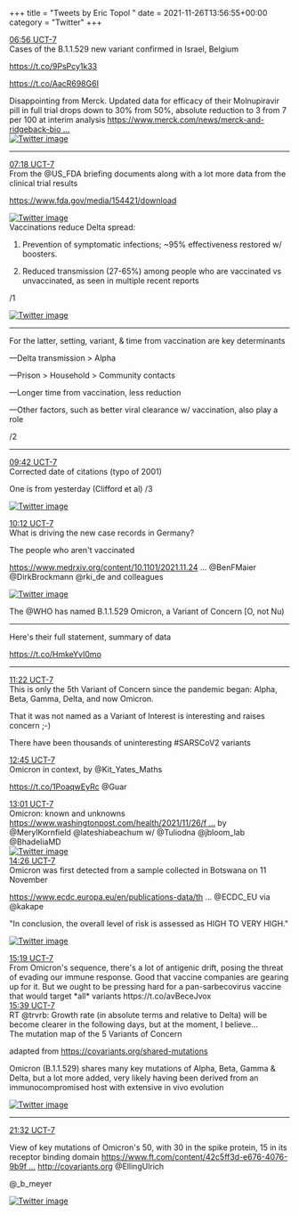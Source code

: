 +++
title = "Tweets by Eric Topol " 
date = 2021-11-26T13:56:55+00:00
category = "Twitter"
+++
<div class="tweet"> 
<div class="profile"> 
<a href="https://twitter.com/erictopol/status/1464231697851904005" target="_blank" rel="noreferer">06:56 UCT-7</a> 
</div> 
<div class="content"> 
Cases of the B.1.1.529 new variant confirmed in Israel, Belgium

https://t.co/9PsPcy1k33

https://t.co/AacR698G6I</div> 
</div> 
<div class="thread"> 
<div class="thread-content"> 
Disappointing from Merck. Updated data for efficacy of their Molnupiravir pill in full trial drops down to 30% from 50%, absolute reduction to 3 from 7 per 100 at interim analysis <a href="https://www.merck.com/news/merck-and-ridgeback-biotherapeutics-provide-update-on-results-from-move-out-study-of-molnupiravir-an-investigational-oral-antiviral-medicine-in-at-risk-adults-with-mild-to-moderate-covid-19/" target="_blank" rel="noreferer">https://www.merck.com/news/merck-and-ridgeback-bio ...</a> 
 </div> 
<a href="/twitter/erictopol/images/FFIACEPVQAQn54B.png"  ><img src="/twitter/erictopol/images/FFIACEPVQAQn54B.png" alt="Twitter image" ></img></a><hr><div class="profile"> 
<a href="https://twitter.com/erictopol/status/1464237193073807364" target="_blank" rel="noreferer">07:18 UCT-7</a> 
</div> 
<div class="content"> 
From the @US_FDA briefing documents along with a lot more data from the clinical trial results 

<a href="https://www.fda.gov/media/154421/download" target="_blank" rel="noreferer">https://www.fda.gov/media/154421/download</a> 
 </div> 
<a href="/twitter/erictopol/images/FFIDtpAVUAIm7Mu.jpg"  ><img src="/twitter/erictopol/images/FFIDtpAVUAIm7Mu.jpg" alt="Twitter image" ></img></a></div> 
<div class="thread"> 
<div class="thread-content"> 
Vaccinations reduce Delta spread:

1.  Prevention of symptomatic infections; ~95% effectiveness restored w/ boosters. 

2. Reduced transmission (27-65%) among people who are vaccinated vs unvaccinated, as seen in multiple recent reports

/1 </div> 
<a href="/twitter/erictopol/images/FFIbSrAUYAcRzoe.png"  ><img src="/twitter/erictopol/images/FFIbSrAUYAcRzoe.png" alt="Twitter image" ></img></a><hr><div class="thread-content"> 
For the latter, setting, variant, &amp; time from vaccination are key determinants

—Delta transmission &gt; Alpha

—Prison &gt; Household &gt; Community contacts

—Longer time from vaccination, less reduction

—Other factors, such as better viral clearance w/ vaccination, also play a role 

/2</div> 
<hr><div class="profile"> 
<a href="https://twitter.com/erictopol/status/1464273367800815623" target="_blank" rel="noreferer">09:42 UCT-7</a> 
</div> 
<div class="content"> 
Corrected date of citations (typo of 2001)

One is from yesterday (Clifford et al) /3 </div> 
<a href="/twitter/erictopol/images/FFIkvzHVEAEgduH.png"  ><img src="/twitter/erictopol/images/FFIkvzHVEAEgduH.png" alt="Twitter image" ></img></a></div> 
<div class="tweet"> 
<div class="profile"> 
<a href="https://twitter.com/erictopol/status/1464280811289468930" target="_blank" rel="noreferer">10:12 UCT-7</a> 
</div> 
<div class="content"> 
What is driving the new case records in Germany?

The people who aren't vaccinated

<a href="https://www.medrxiv.org/content/10.1101/2021.11.24.21266831v1" target="_blank" rel="noreferer">https://www.medrxiv.org/content/10.1101/2021.11.24 ...</a> 
 @BenFMaier @DirkBrockmann @rki_de and colleagues </div> 
<a href="/twitter/erictopol/images/FFIqs8iVEAIyvZb.jpg"  ><img src="/twitter/erictopol/images/FFIqs8iVEAIyvZb.jpg" alt="Twitter image" ></img></a></div> 
<div class="thread"> 
<div class="thread-content"> 
The @WHO has named B.1.1.529 Omicron, a Variant of Concern [O, not Nu)</div> 
<hr><div class="thread-content"> 
Here's their full statement, summary of data

https://t.co/HmkeYvI0mo</div> 
<hr><div class="profile"> 
<a href="https://twitter.com/erictopol/status/1464298566810099720" target="_blank" rel="noreferer">11:22 UCT-7</a> 
</div> 
<div class="content"> 
This is only the 5th Variant of Concern since the pandemic began: Alpha, Beta, Gamma, Delta, and now Omicron. 

That it was not named as a Variant of Interest is interesting and raises concern ;-)

There have been thousands of uninteresting #SARSCoV2 variants</div> 
</div> 
<div class="tweet"> 
<div class="profile"> 
<a href="https://twitter.com/erictopol/status/1464319477714079744" target="_blank" rel="noreferer">12:45 UCT-7</a> 
</div> 
<div class="content"> 
Omicron in context, by @Kit_Yates_Maths 

https://t.co/1PoaqwEyRc @Guar</div> 
</div> 
<div class="tweet"> 
<div class="profile"> 
<a href="https://twitter.com/erictopol/status/1464323470217474051" target="_blank" rel="noreferer">13:01 UCT-7</a> 
</div> 
<div class="content"> 
Omicron: known and unknowns <a href="https://www.washingtonpost.com/health/2021/11/26/faq-new-variant-omicron/" target="_blank" rel="noreferer">https://www.washingtonpost.com/health/2021/11/26/f ...</a> 
 by @MerylKornfield @lateshiabeachum w/ @Tuliodna @jbloom_lab @BhadeliaMD </div> 
<a href="/twitter/erictopol/images/FFJSMjLVgAA3Dd2.png"  ><img src="/twitter/erictopol/images/FFJSMjLVgAA3Dd2.png" alt="Twitter image" ></img></a></div> 
<div class="tweet"> 
<div class="profile"> 
<a href="https://twitter.com/erictopol/status/1464344728950898689" target="_blank" rel="noreferer">14:26 UCT-7</a> 
</div> 
<div class="content"> 
Omicron was first detected from a sample collected in Botswana on 11 November

<a href="https://www.ecdc.europa.eu/en/publications-data/threat-assessment-brief-emergence-sars-cov-2-variant-b.1.1.529" target="_blank" rel="noreferer">https://www.ecdc.europa.eu/en/publications-data/th ...</a> 
 @ECDC_EU via @kakape

"In conclusion, the overall level of risk is assessed as HIGH TO VERY HIGH." </div> 
<a href="/twitter/erictopol/images/FFJkluGUYAIbmrA.jpg"  ><img src="/twitter/erictopol/images/FFJkluGUYAIbmrA.jpg" alt="Twitter image" ></img></a></div> 
<div class="tweet"> 
<div class="profile"> 
<a href="https://twitter.com/erictopol/status/1464358283452444674" target="_blank" rel="noreferer">15:19 UCT-7</a> 
</div> 
<div class="content"> 
From Omicron's sequence, there's a lot of antigenic drift, posing the threat of evading our immune response. Good that vaccine companies are gearing up for it. But we ought to be pressing hard for a pan-sarbecovirus vaccine that would target *all* variants https://t.co/avBeceJvox</div> 
</div> 
<div class="tweet"> 
<div class="profile"> 
<a href="https://twitter.com/erictopol/status/1464363202649595907" target="_blank" rel="noreferer">15:39 UCT-7</a> 
</div> 
<div class="content"> 
RT @trvrb: Growth rate (in absolute terms and relative to Delta) will be become clearer in the following days, but at the moment, I believe…</div> 
</div> 
<div class="thread"> 
<div class="thread-content"> 
The mutation map of the 5 Variants of Concern

adapted from <a href="https://covariants.org/shared-mutations" target="_blank" rel="noreferer">https://covariants.org/shared-mutations</a> 


Omicron (B.1.1.529) shares many key mutations of Alpha, Beta, Gamma &amp; Delta, but a lot more added, very likely having been derived from an immunocompromised host with extensive in vivo evolution </div> 
<a href="/twitter/erictopol/images/FFKhi7yVgAAsyFE.jpg"  ><img src="/twitter/erictopol/images/FFKhi7yVgAAsyFE.jpg" alt="Twitter image" ></img></a><hr><div class="profile"> 
<a href="https://twitter.com/erictopol/status/1464452102382448643" target="_blank" rel="noreferer">21:32 UCT-7</a> 
</div> 
<div class="content"> 
View of key mutations of Omicron's 50, with 30 in the spike protein, 15 in its receptor binding domain <a href="https://www.ft.com/content/42c5ff3d-e676-4076-9b9f-7243a00cba5e" target="_blank" rel="noreferer">https://www.ft.com/content/42c5ff3d-e676-4076-9b9f ...</a> 
 <a href="http://covariants.org" target="_blank" rel="noreferer">http://covariants.org</a> 
 @EllingUlrich

@_b_meyer </div> 
<a href="/twitter/erictopol/images/FFLF9WeVcA0V7rN.jpg"  ><img src="/twitter/erictopol/images/FFLF9WeVcA0V7rN.jpg" alt="Twitter image" ></img></a></div> 



